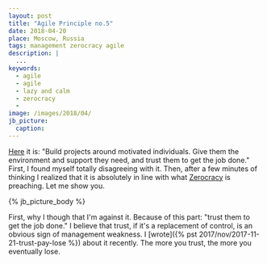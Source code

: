 ```yaml
---
layout: post
title: "Agile Principle no.5"
date: 2018-04-20
place: Moscow, Russia
tags: management zerocracy agile
description: |
  ...
keywords:
  - agile
  - agile
  - lazy and calm
  - zerocracy
  -
image: /images/2018/04/
jb_picture:
  caption:
---
```


[Here](http://agilemanifesto.org/principles.html) it is:
"Build projects around motivated individuals.
Give them the environment and support they need,
and trust them to get the job done."
First, I found myself totally disagreeing with it.
Then, after a few minutes of thinking I realized that it is absolutely
in line with what [Zerocracy](https://www.zerocracy.com) is preaching.
Let me show you.

<!--more-->

{% jb_picture_body %}

First, why I though that I'm against it. Because of this part:
"trust them to get the job done." I believe that trust, if it's
a replacement of control, is an obvious sign of management weakness.
I [wrote]({% pst 2017/nov/2017-11-21-trust-pay-lose %}) about it recently.
The more you trust, the more you eventually lose.

